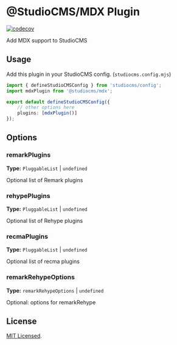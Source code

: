 # @StudioCMS/MDX Plugin

[![codecov](https://codecov.io/github/withstudiocms/studiocms/graph/badge.svg?token=RN8LT1O5E2&component=studiocms_mdx)](https://codecov.io/github/withstudiocms/studiocms)

Add MDX support to StudioCMS

## Usage

Add this plugin in your StudioCMS config. (`studiocms.config.mjs`)

```ts
import { defineStudioCMSConfig } from 'studiocms/config';
import mdxPlugin from '@studiocms/mdx';

export default defineStudioCMSConfig({
    // other options here
    plugins: [mdxPlugin()]
});
```

## Options

### remarkPlugins
**Type:** `PluggableList` | `undefined`

Optional list of Remark plugins

### rehypePlugins
**Type:** `PluggableList` | `undefined`

Optional list of Rehype plugins

### recmaPlugins
**Type:** `PluggableList` | `undefined`

Optional list of recma plugins

### remarkRehypeOptions
**Type:** `remarkRehypeOptions` | `undefined`

Optional: options for remarkRehype

## License

[MIT Licensed](./LICENSE).